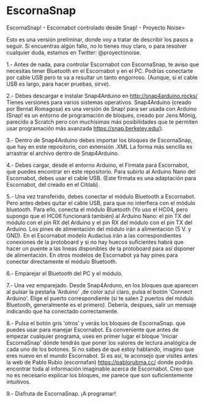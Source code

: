 # EscornaSnap
EscornaSnap! - Escornabot controlado desde Snap! - Proyecto Noise>

Esto es una versión preliminar, donde voy a tratar de describir los pasos a seguir. Si encuentras algún fallo, no lo tienes muy claro, o para resolver cualquier duda, estamos en Twitter: @proyectonoise.

1.- Antes de nada, para controlar Escornabot con EscornaSnap, te aviso que necesitas tener Bluetooth en el Escornabot y en el PC. Podrías conectarte por cable USB pero te va a resultar un tanto engorroso. (Aunque, si el cable USB es largo, para hacer pruebas, sirve).

2.- Debes descargar e instalar Snap4Arduino en http://snap4arduino.rocks/ Tienes versiones para varios sistemas operativos.
Snap4Arduino (creado por Bernat Romagosa) es una versión de Snap! para ser usada con Arduino (Snap! es un entorno de programación de bloques, creado por Jens Mönig, parecido a Scratch pero con muchísimas más posibilidades que te permiten usar programación más avanzada https://snap.berkeley.edu/).

3.- Dentro de Snap4Arduino debes importar los bloques de EscornaSnap, que hay en este repositorio, con extensión .XML
La forma más sencilla es arrastrar el archivo dentro de Snap4Arduino. 

4.- Debes cargar, desde el entorno Arduino, el Firmata para Escornabot, que puedes encontrar en este repositorio. Para subirlo al Arduino Nano del Escornabot, debes usar el cable USB. (Este firmata es una adaptación para Escornabot, del creado en el Citilab). 

5.- Una vez transferido, debes conectar el módulo Bluetooth a Escornabot. Pero antes debes quitar el cable USB, para que no interfiera con el módulo bluetooth. 
Para ello, conecta el módulo Bluetooth (Yo uso el HC04, pero supongo que el HC06 funcionará también) al Arduino Nano: el pin TX del módulo con el pin RX del Arduino y el pin RX del módulo con el pin TX del Arduino. Los pines de alimentación del módulo irán a alimentación (5 V. y GND). En el Escornabot modelo Audacius irán a las correspondientes conexiones de la protoboard y si no hay  huecos suficientes habrá que hacer un puente a las lineas disponibles de la protoboard para así dsponer de alimentación. En otros modelos de Escornabot ya hay pines para conectar directamente el módulo Bluetooth.

6.-  Emparejar el Bluetooth del PC y el módulo.

7.- Una vez emparejado. Desde Snap4Arduno, en los bloques que aparecen al pulsar la pestaña 'Arduino' ,de color azul claro, pulsa el botón 'Connect Arduino'. Elige el puerto correspondiente (si te salen 2 puertos del módulo Bluetooth, generalmente es el primero). Debería, despues, salir un mensaje indicando que ha conectado correctamente.

8.- Pulsa el botón gris 'otros' y verás los bloques de EscornaSnap. que puedes usar para manejar Escornabot. Es conveniente que antes de empezar cualquier programa, uses en primer lugar el bloque 'Iniciar EscornaSnap' dónde tendrás que poner los valores de lectura analógica de cada uno de los botones. Si no sabes de qué estoy hablando, imagino que eres nuevo en el mundo Escornabot. Si es así, te aconsejo que visites antes la web de Pablo Rubio (escornafan) https://pablorubma.cc/ donde podrás encontrar toda al información imaginable acerca de Escornabot.
Creo que no es necesario explicar los bloques, me parece que son suficientemente intuitivos.

9.- Disfruta de EscornaSnap. ¡A programar!



